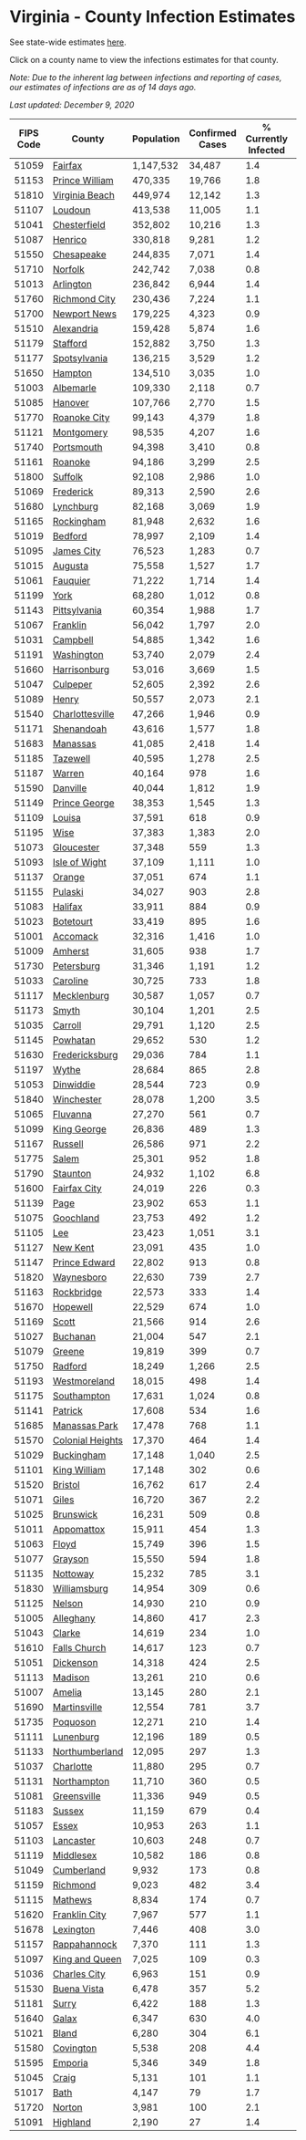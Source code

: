# Virginia - County Infection Estimates

See state-wide estimates [here](/infections/us-va).

Click on a county name to view the infections estimates for that county.

*Note: Due to the inherent lag between infections and reporting of cases, our estimates of infections are as of 14 days ago.*

*Last updated: December 9, 2020*

|   FIPS Code |                               County |   Population |   Confirmed Cases |   % Currently Infected |   % Total Infected |
|-------------|--------------------------------------|--------------|-------------------|------------------------|--------------------|
|       51059 |                   [Fairfax](fairfax) |    1,147,532 |            34,487 |                    1.4 |               12.4 |
|       51153 |     [Prince William](prince-william) |      470,335 |            19,766 |                    1.8 |               17.1 |
|       51810 |     [Virginia Beach](virginia-beach) |      449,974 |            12,142 |                    1.3 |                9.3 |
|       51107 |                   [Loudoun](loudoun) |      413,538 |            11,005 |                    1.1 |               10.4 |
|       51041 |         [Chesterfield](chesterfield) |      352,802 |            10,216 |                    1.3 |               10.8 |
|       51087 |                   [Henrico](henrico) |      330,818 |             9,281 |                    1.2 |               10.8 |
|       51550 |             [Chesapeake](chesapeake) |      244,835 |             7,071 |                    1.4 |               10.3 |
|       51710 |                   [Norfolk](norfolk) |      242,742 |             7,038 |                    0.8 |               10.3 |
|       51013 |               [Arlington](arlington) |      236,842 |             6,944 |                    1.4 |               12.2 |
|       51760 |       [Richmond City](richmond-city) |      230,436 |             7,224 |                    1.1 |               11.9 |
|       51700 |         [Newport News](newport-news) |      179,225 |             4,323 |                    0.9 |                8.5 |
|       51510 |             [Alexandria](alexandria) |      159,428 |             5,874 |                    1.6 |               15.6 |
|       51179 |                 [Stafford](stafford) |      152,882 |             3,750 |                    1.3 |                9.1 |
|       51177 |         [Spotsylvania](spotsylvania) |      136,215 |             3,529 |                    1.2 |                9.5 |
|       51650 |                   [Hampton](hampton) |      134,510 |             3,035 |                    1.0 |                7.9 |
|       51003 |               [Albemarle](albemarle) |      109,330 |             2,118 |                    0.7 |                6.8 |
|       51085 |                   [Hanover](hanover) |      107,766 |             2,770 |                    1.5 |                9.0 |
|       51770 |         [Roanoke City](roanoke-city) |       99,143 |             4,379 |                    1.8 |               14.6 |
|       51121 |             [Montgomery](montgomery) |       98,535 |             4,207 |                    1.6 |               13.7 |
|       51740 |             [Portsmouth](portsmouth) |       94,398 |             3,410 |                    0.8 |               13.2 |
|       51161 |                   [Roanoke](roanoke) |       94,186 |             3,299 |                    2.5 |               11.2 |
|       51800 |                   [Suffolk](suffolk) |       92,108 |             2,986 |                    1.0 |               11.8 |
|       51069 |               [Frederick](frederick) |       89,313 |             2,590 |                    2.6 |               10.1 |
|       51680 |               [Lynchburg](lynchburg) |       82,168 |             3,069 |                    1.9 |               12.1 |
|       51165 |             [Rockingham](rockingham) |       81,948 |             2,632 |                    1.6 |               12.1 |
|       51019 |                   [Bedford](bedford) |       78,997 |             2,109 |                    1.4 |                8.5 |
|       51095 |             [James City](james-city) |       76,523 |             1,283 |                    0.7 |                6.8 |
|       51015 |                   [Augusta](augusta) |       75,558 |             1,527 |                    1.7 |                6.5 |
|       51061 |                 [Fauquier](fauquier) |       71,222 |             1,714 |                    1.4 |                9.0 |
|       51199 |                         [York](york) |       68,280 |             1,012 |                    0.8 |                5.3 |
|       51143 |         [Pittsylvania](pittsylvania) |       60,354 |             1,988 |                    1.7 |               10.7 |
|       51067 |                 [Franklin](franklin) |       56,042 |             1,797 |                    2.0 |               10.1 |
|       51031 |                 [Campbell](campbell) |       54,885 |             1,342 |                    1.6 |                7.7 |
|       51191 |             [Washington](washington) |       53,740 |             2,079 |                    2.4 |               12.1 |
|       51660 |         [Harrisonburg](harrisonburg) |       53,016 |             3,669 |                    1.5 |               27.4 |
|       51047 |                 [Culpeper](culpeper) |       52,605 |             2,392 |                    2.6 |               18.1 |
|       51089 |                       [Henry](henry) |       50,557 |             2,073 |                    2.1 |               13.9 |
|       51540 |   [Charlottesville](charlottesville) |       47,266 |             1,946 |                    0.9 |               14.2 |
|       51171 |             [Shenandoah](shenandoah) |       43,616 |             1,577 |                    1.8 |               14.3 |
|       51683 |                 [Manassas](manassas) |       41,085 |             2,418 |                    1.4 |               26.6 |
|       51185 |                 [Tazewell](tazewell) |       40,595 |             1,278 |                    2.5 |                9.5 |
|       51187 |                     [Warren](warren) |       40,164 |               978 |                    1.6 |                9.0 |
|       51590 |                 [Danville](danville) |       40,044 |             1,812 |                    1.9 |               14.8 |
|       51149 |       [Prince George](prince-george) |       38,353 |             1,545 |                    1.3 |               13.9 |
|       51109 |                     [Louisa](louisa) |       37,591 |               618 |                    0.9 |                5.8 |
|       51195 |                         [Wise](wise) |       37,383 |             1,383 |                    2.0 |               11.8 |
|       51073 |             [Gloucester](gloucester) |       37,348 |               559 |                    1.3 |                5.2 |
|       51093 |       [Isle of Wight](isle-of-wight) |       37,109 |             1,111 |                    1.0 |               11.1 |
|       51137 |                     [Orange](orange) |       37,051 |               674 |                    1.1 |                6.6 |
|       51155 |                   [Pulaski](pulaski) |       34,027 |               903 |                    2.8 |                7.9 |
|       51083 |                   [Halifax](halifax) |       33,911 |               884 |                    0.9 |                8.6 |
|       51023 |               [Botetourt](botetourt) |       33,419 |               895 |                    1.6 |                8.7 |
|       51001 |                 [Accomack](accomack) |       32,316 |             1,416 |                    1.0 |               22.4 |
|       51009 |                   [Amherst](amherst) |       31,605 |               938 |                    1.7 |                9.5 |
|       51730 |             [Petersburg](petersburg) |       31,346 |             1,191 |                    1.2 |               13.7 |
|       51033 |                 [Caroline](caroline) |       30,725 |               733 |                    1.8 |                8.3 |
|       51117 |           [Mecklenburg](mecklenburg) |       30,587 |             1,057 |                    0.7 |               13.6 |
|       51173 |                       [Smyth](smyth) |       30,104 |             1,201 |                    2.5 |               12.5 |
|       51035 |                   [Carroll](carroll) |       29,791 |             1,120 |                    2.5 |               12.7 |
|       51145 |                 [Powhatan](powhatan) |       29,652 |               530 |                    1.2 |                6.1 |
|       51630 |     [Fredericksburg](fredericksburg) |       29,036 |               784 |                    1.1 |               10.3 |
|       51197 |                       [Wythe](wythe) |       28,684 |               865 |                    2.8 |                9.2 |
|       51053 |               [Dinwiddie](dinwiddie) |       28,544 |               723 |                    0.9 |                8.9 |
|       51840 |             [Winchester](winchester) |       28,078 |             1,200 |                    3.5 |               15.4 |
|       51065 |                 [Fluvanna](fluvanna) |       27,270 |               561 |                    0.7 |                7.8 |
|       51099 |           [King George](king-george) |       26,836 |               489 |                    1.3 |                6.5 |
|       51167 |                   [Russell](russell) |       26,586 |               971 |                    2.2 |               11.2 |
|       51775 |                       [Salem](salem) |       25,301 |               952 |                    1.8 |               12.3 |
|       51790 |                 [Staunton](staunton) |       24,932 |             1,102 |                    6.8 |               14.6 |
|       51600 |         [Fairfax City](fairfax-city) |       24,019 |               226 |                    0.3 |                3.9 |
|       51139 |                         [Page](page) |       23,902 |               653 |                    1.1 |               11.5 |
|       51075 |               [Goochland](goochland) |       23,753 |               492 |                    1.2 |                8.2 |
|       51105 |                           [Lee](lee) |       23,423 |             1,051 |                    3.1 |               14.2 |
|       51127 |                 [New Kent](new-kent) |       23,091 |               435 |                    1.0 |                6.6 |
|       51147 |       [Prince Edward](prince-edward) |       22,802 |               913 |                    0.8 |               15.0 |
|       51820 |             [Waynesboro](waynesboro) |       22,630 |               739 |                    2.7 |               10.8 |
|       51163 |             [Rockbridge](rockbridge) |       22,573 |               333 |                    1.4 |                4.8 |
|       51670 |                 [Hopewell](hopewell) |       22,529 |               674 |                    1.0 |               10.9 |
|       51169 |                       [Scott](scott) |       21,566 |               914 |                    2.6 |               12.9 |
|       51027 |                 [Buchanan](buchanan) |       21,004 |               547 |                    2.1 |                8.0 |
|       51079 |                     [Greene](greene) |       19,819 |               399 |                    0.7 |                7.1 |
|       51750 |                   [Radford](radford) |       18,249 |             1,266 |                    2.5 |               22.3 |
|       51193 |         [Westmoreland](westmoreland) |       18,015 |               498 |                    1.4 |               10.0 |
|       51175 |           [Southampton](southampton) |       17,631 |             1,024 |                    0.8 |               21.8 |
|       51141 |                   [Patrick](patrick) |       17,608 |               534 |                    1.6 |                9.9 |
|       51685 |       [Manassas Park](manassas-park) |       17,478 |               768 |                    1.1 |               19.5 |
|       51570 | [Colonial Heights](colonial-heights) |       17,370 |               464 |                    1.4 |               10.5 |
|       51029 |             [Buckingham](buckingham) |       17,148 |             1,040 |                    2.5 |               26.4 |
|       51101 |         [King William](king-william) |       17,148 |               302 |                    0.6 |                6.2 |
|       51520 |                   [Bristol](bristol) |       16,762 |               617 |                    2.4 |               11.6 |
|       51071 |                       [Giles](giles) |       16,720 |               367 |                    2.2 |                6.7 |
|       51025 |               [Brunswick](brunswick) |       16,231 |               509 |                    0.8 |               11.1 |
|       51011 |             [Appomattox](appomattox) |       15,911 |               454 |                    1.3 |                9.6 |
|       51063 |                       [Floyd](floyd) |       15,749 |               396 |                    1.5 |                8.1 |
|       51077 |                   [Grayson](grayson) |       15,550 |               594 |                    1.8 |               12.8 |
|       51135 |                 [Nottoway](nottoway) |       15,232 |               785 |                    3.1 |               14.2 |
|       51830 |         [Williamsburg](williamsburg) |       14,954 |               309 |                    0.6 |                8.0 |
|       51125 |                     [Nelson](nelson) |       14,930 |               210 |                    0.9 |                4.8 |
|       51005 |               [Alleghany](alleghany) |       14,860 |               417 |                    2.3 |                8.5 |
|       51043 |                     [Clarke](clarke) |       14,619 |               234 |                    1.0 |                5.6 |
|       51610 |         [Falls Church](falls-church) |       14,617 |               123 |                    0.7 |                4.5 |
|       51051 |               [Dickenson](dickenson) |       14,318 |               424 |                    2.5 |                7.7 |
|       51113 |                   [Madison](madison) |       13,261 |               210 |                    0.6 |                5.9 |
|       51007 |                     [Amelia](amelia) |       13,145 |               280 |                    2.1 |                7.3 |
|       51690 |         [Martinsville](martinsville) |       12,554 |               781 |                    3.7 |               20.8 |
|       51735 |                 [Poquoson](poquoson) |       12,271 |               210 |                    1.4 |                5.1 |
|       51111 |               [Lunenburg](lunenburg) |       12,196 |               189 |                    0.5 |                5.3 |
|       51133 |     [Northumberland](northumberland) |       12,095 |               297 |                    1.3 |                8.7 |
|       51037 |               [Charlotte](charlotte) |       11,880 |               295 |                    0.7 |                8.6 |
|       51131 |           [Northampton](northampton) |       11,710 |               360 |                    0.5 |               16.2 |
|       51081 |           [Greensville](greensville) |       11,336 |               949 |                    0.5 |               32.5 |
|       51183 |                     [Sussex](sussex) |       11,159 |               679 |                    0.4 |               23.6 |
|       51057 |                       [Essex](essex) |       10,953 |               263 |                    1.1 |                9.2 |
|       51103 |               [Lancaster](lancaster) |       10,603 |               248 |                    0.7 |                7.9 |
|       51119 |               [Middlesex](middlesex) |       10,582 |               186 |                    0.8 |                6.1 |
|       51049 |             [Cumberland](cumberland) |        9,932 |               173 |                    0.8 |                6.8 |
|       51159 |                 [Richmond](richmond) |        9,023 |               482 |                    3.4 |               28.0 |
|       51115 |                   [Mathews](mathews) |        8,834 |               174 |                    0.7 |                6.4 |
|       51620 |       [Franklin City](franklin-city) |        7,967 |               577 |                    1.1 |               25.4 |
|       51678 |               [Lexington](lexington) |        7,446 |               408 |                    3.0 |               16.9 |
|       51157 |         [Rappahannock](rappahannock) |        7,370 |               111 |                    1.3 |                5.4 |
|       51097 |     [King and Queen](king-and-queen) |        7,025 |               109 |                    0.3 |                5.8 |
|       51036 |         [Charles City](charles-city) |        6,963 |               151 |                    0.9 |                8.5 |
|       51530 |           [Buena Vista](buena-vista) |        6,478 |               357 |                    5.2 |               16.6 |
|       51181 |                       [Surry](surry) |        6,422 |               188 |                    1.3 |               10.1 |
|       51640 |                       [Galax](galax) |        6,347 |               630 |                    4.0 |               37.4 |
|       51021 |                       [Bland](bland) |        6,280 |               304 |                    6.1 |               12.4 |
|       51580 |               [Covington](covington) |        5,538 |               208 |                    4.4 |               11.0 |
|       51595 |                   [Emporia](emporia) |        5,346 |               349 |                    1.8 |               26.3 |
|       51045 |                       [Craig](craig) |        5,131 |               101 |                    1.1 |                6.5 |
|       51017 |                         [Bath](bath) |        4,147 |                79 |                    1.7 |                5.5 |
|       51720 |                     [Norton](norton) |        3,981 |               100 |                    2.1 |                8.1 |
|       51091 |                 [Highland](highland) |        2,190 |                27 |                    1.4 |                4.2 |